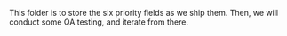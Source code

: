 This folder is to store the six priority fields as we ship them. Then, we will conduct some QA testing, and iterate from there.